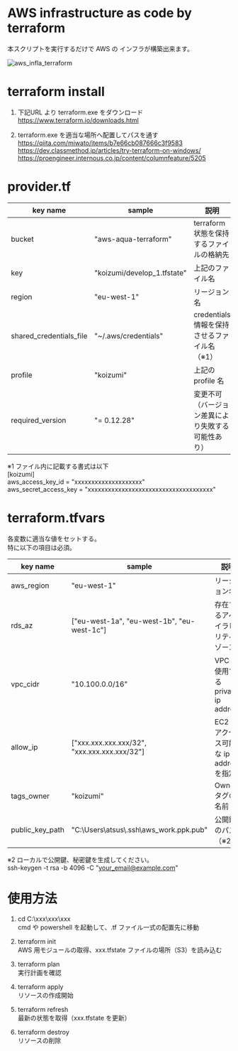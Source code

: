 # AWS infrastructure as code by terraform<br>
本スクリプトを実行するだけで AWS の インフラが構築出来ます。<br>

![aws_infla_terraform](https://user-images.githubusercontent.com/62212253/89980068-113e4280-dcac-11ea-874f-845f0cef54e7.png)<br>

# terraform install

1. 下記URL より terraform.exe をダウンロード<br>
    https://www.terraform.io/downloads.html<br>

2. terraform.exe を適当な場所へ配置してパスを通す<br>
    https://qiita.com/miwato/items/b7e66cb087666c3f9583<br>
    https://dev.classmethod.jp/articles/try-terraform-on-windows/<br>
    https://proengineer.internous.co.jp/content/columnfeature/5205<br>

# provider.tf<br>
| key name |  sample | 説明 |
| -------- | -------- | ---- |
| bucket | "aws-aqua-terraform" | terraform 状態を保持するファイルの格納先 |
| key    | "koizumi/develop_1.tfstate" | 上記のファイル名 |
| region | "eu-west-1" | リージョン名 |
| shared_credentials_file | "~/.aws/credentials" | credentials 情報を保持させるファイル名（※1） |
| profile | "koizumi" | 上記の profile 名 |
| required_version | "= 0.12.28" | 変更不可（バージョン差異により失敗する可能性あり） |

※1 ファイル内に記載する書式は以下<br>
[koizumi]<br>
aws_access_key_id = "xxxxxxxxxxxxxxxxxxxx"<br>
aws_secret_access_key = "xxxxxxxxxxxxxxxxxxxxxxxxxxxxxxxxxxxxx"<br>

# terraform.tfvars<br>
各変数に適当な値をセットする。<br>
特に以下の項目は必須。<br>

| key name | sample | 説明 |
| ------- | -------- | ------- |
| aws_region | "eu-west-1" | リージョン名 |
| rds_az     | ["eu-west-1a", "eu-west-1b", "eu-west-1c"] | 存在するアベイラビリティゾーン |
| vpc_cidr   | "10.100.0.0/16" | VPC に使用する private ip address |
| allow_ip   | ["xxx.xxx.xxx.xxx/32", "xxx.xxx.xxx.xxx/32"] | EC2 にアクセス可能な ip address を指定|
| tags_owner | "koizumi" | Owner タグの名前 |
| public_key_path | "C:\\Users\\atsus\\.ssh\\aws_work.ppk.pub" | 公開鍵のパス（※2） |

※2 ローカルで公開鍵、秘密鍵を生成してください。<br>
ssh-keygen -t rsa -b 4096 -C "your_email@example.com"<br>

# 使用方法

1. cd C:\xxx\xxx\xxx<br>
    cmd や powershell を起動して、.tf ファイル一式の配置先に移動<br>

2. terraform init<br>
    AWS 用モジュールの取得、xxx.tfstate ファイルの場所（S3）を読み込む<br>

3. terraform plan<br>
    実行計画を確認

4. terraform apply<br>
    リソースの作成開始

5. terraform refresh<br>
    最新の状態を取得（xxx.tfstate を更新）

6. terraform destroy<br>
    リソースの削除

